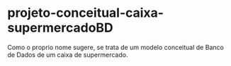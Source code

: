 # projeto-conceitual-caixa-supermercadoBD
Como o proprio nome sugere, se trata de um modelo conceitual de Banco de Dados de um caixa de supermercado. 
